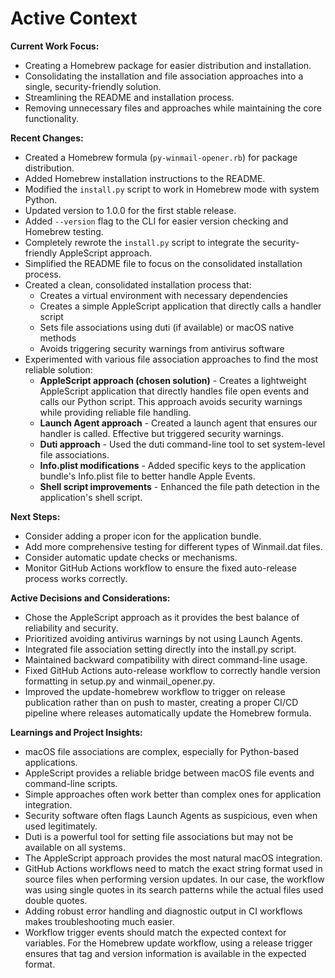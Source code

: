 # Active Context

**Current Work Focus:**

*   Creating a Homebrew package for easier distribution and installation.
*   Consolidating the installation and file association approaches into a single, security-friendly solution.
*   Streamlining the README and installation process.
*   Removing unnecessary files and approaches while maintaining the core functionality.

**Recent Changes:**

*   Created a Homebrew formula (`py-winmail-opener.rb`) for package distribution.
*   Added Homebrew installation instructions to the README.
*   Modified the `install.py` script to work in Homebrew mode with system Python.
*   Updated version to 1.0.0 for the first stable release.
*   Added `--version` flag to the CLI for easier version checking and Homebrew testing.
*   Completely rewrote the `install.py` script to integrate the security-friendly AppleScript approach.
*   Simplified the README file to focus on the consolidated installation process.
*   Created a clean, consolidated installation process that:
    * Creates a virtual environment with necessary dependencies
    * Creates a simple AppleScript application that directly calls a handler script
    * Sets file associations using duti (if available) or macOS native methods
    * Avoids triggering security warnings from antivirus software
*   Experimented with various file association approaches to find the most reliable solution:
    * **AppleScript approach (chosen solution)** - Creates a lightweight AppleScript application that directly handles file open events and calls our Python script. This approach avoids security warnings while providing reliable file handling.
    * **Launch Agent approach** - Created a launch agent that ensures our handler is called. Effective but triggered security warnings.
    * **Duti approach** - Used the duti command-line tool to set system-level file associations.
    * **Info.plist modifications** - Added specific keys to the application bundle's Info.plist file to better handle Apple Events.
    * **Shell script improvements** - Enhanced the file path detection in the application's shell script.

**Next Steps:**

*   Consider adding a proper icon for the application bundle.
*   Add more comprehensive testing for different types of Winmail.dat files.
*   Consider automatic update checks or mechanisms.
*   Monitor GitHub Actions workflow to ensure the fixed auto-release process works correctly.

**Active Decisions and Considerations:**

*   Chose the AppleScript approach as it provides the best balance of reliability and security.
*   Prioritized avoiding antivirus warnings by not using Launch Agents.
*   Integrated file association setting directly into the install.py script.
*   Maintained backward compatibility with direct command-line usage.
*   Fixed GitHub Actions auto-release workflow to correctly handle version formatting in setup.py and winmail_opener.py.
*   Improved the update-homebrew workflow to trigger on release publication rather than on push to master, creating a proper CI/CD pipeline where releases automatically update the Homebrew formula.

**Learnings and Project Insights:**

*   macOS file associations are complex, especially for Python-based applications.
*   AppleScript provides a reliable bridge between macOS file events and command-line scripts.
*   Simple approaches often work better than complex ones for application integration.
*   Security software often flags Launch Agents as suspicious, even when used legitimately.
*   Duti is a powerful tool for setting file associations but may not be available on all systems.
*   The AppleScript approach provides the most natural macOS integration.
*   GitHub Actions workflows need to match the exact string format used in source files when performing version updates. In our case, the workflow was using single quotes in its search patterns while the actual files used double quotes.
*   Adding robust error handling and diagnostic output in CI workflows makes troubleshooting much easier.
*   Workflow trigger events should match the expected context for variables. For the Homebrew update workflow, using a release trigger ensures that tag and version information is available in the expected format.
